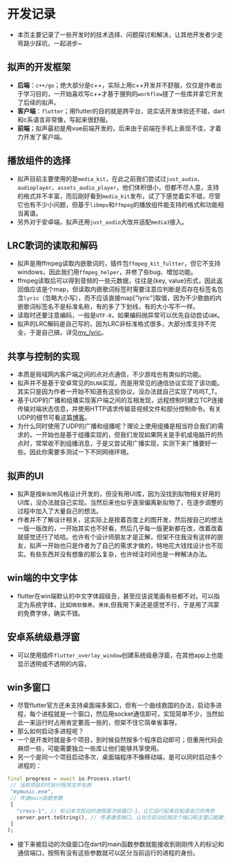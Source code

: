 # 开发记录
- 本页主要记录了一些开发时的技术选择、问题探讨和解决，让其他开发者少走弯路少踩坑，一起进步~

## 拟声的开发框架
- **后端**：`c++/go`；绝大部分是c++，实际上用c++开发并不舒服，仅仅是作者出于学习目的，一开始喜欢写c++才基于搜狗的`workflow`搓了一些库并拿它开发了后续的拟声。
- **客户端**：`flutter`；用flutter的目的就是跨平台，说实话开发体验还不错，dart和c系语言非常像，写起来很舒服。
- **前端**；拟声最初是用vue前端开发的，后来由于前端在手机上表现不佳，才着力开发了客户端。

## 播放组件的选择
- 拟声目前主要使用的是`media_kit`，在此之前我们尝试过`just_audio`、`audioplayer`、`assets_audio_player`，他们体积很小，但都不尽人意，支持的格式并不丰富，而后刚好看到`media_kit`发布，试了下感觉着实不错，尽管它也有不少小问题，但基于`libmpv`和`ffmpeg`的播放组件能支持的格式和功能相当离谱。
- 另外对于安卓端，拟声还用`just_audio`大改并适配`media3`接入。

## LRC歌词的读取和解码
- 拟声是用ffmpeg读取内嵌歌词的，插件包`ffmpeg_kit_fultter`，但它不支持windows，因此我们用`ffmpeg_helper`，并修了些bug、增加功能。
- ffmpeg读取后可以得到音频的一些元数据，往往是{key, value}形式，因此返回值应该是个map，但读取内嵌歌词标签时需要注意应判断是否存在标签名包含`lyric`（忽略大小写），而不应该直接map["lyric"]取值，因为不少歌曲的内嵌歌词标签名不是标准名称，有的多了下划线，有的大小写不一样。
- 读取时还要注意编码，一般是`UTF-8`，如果编码抛异常可以优先自动尝试`GBK`。
- 拟声的LRC解码是自己写的，因为LRC非标准格式很多，大部分库支持不完全，于是自己搞，详见[my_lyric](https://github.com/coolight7/my_lyric)。

## 共享与控制的实现
- 本质是局域网内客户端之间的点对点通信，不少游戏也有类似的功能。
- 拟声并不是基于安卓常见的`DLNA`实现，而是用常见的通信协议实现了该功能。其实只是因为作者一开始不知道有这些协议，没办法就自己实现了呜呜T_T。
- 基于UDP的广播和组播实现客户端之间的互相发现，远程控制时建立TCP连接传输对端状态信息，并使用HTTP请求传输音视频文件和部分控制命令。有关UDP的细节可看这篇[博客](https://blog.coolight.cool/udp-%e7%bb%84%e6%92%ad%e5%92%8c%e5%b9%bf%e6%92%ad/)。
- 为什么同时使用了UDP的广播和组播呢？理论上使用组播是相当符合我们的需求的，一开始也是基于组播实现的，但我们发现如果网关是手机或电脑开的热点时，常常收不到组播消息，于是又尝试用广播实现，实测下来广播要好一些。因此你需要多测试一下不同网络环境。

## 拟声的UI
- 拟声是按`新拟物`风格设计开发的，但没有用UI库，因为没找到拟物相关好用的UI库，没办法就自己实现。当然后来也似乎逐渐偏离新拟物了，在逐步调整的过程中加入了大量自己的想法。
- 作者并不了解设计相关，这实际上是按着百度上的图开发，然后按自己的想法一版一版改的，一开始其实也不好看，然后几乎每一版更新都在改，改着改着就感觉还行了哈哈。也许有个设计师朋友才是正解，但架不住我没有这样的朋友，拟声一开始也只是作者为了自己的需求才做的，特地花大钱找设计也不现实。有些东西并没有想象的那么复杂，也许倾注时间也是一种解决办法。

## win端的中文字体
- flutter在win端默认的中文字体超级丑，甚至应该说笔画有些都不对。可以指定为系统字体，比如`微软雅黑`、`黑体`,但我用下来还是感觉不行，于是用了鸿蒙的免费字体，确实不错。

## 安卓系统级悬浮窗
- 可以使用插件`flutter_overlay_window`创建系统级悬浮窗，在其他app上也能显示透明或不透明的内容。

## win多窗口
- 尽管flutter官方还未支持桌面端多窗口，但有一个曲线救国的办法，启动多进程，每个进程就是一个窗口，然后用socket通信即可，实现简单不少，当然如此一来运行时占用肯定要高一些的，但架不住它简单省事呀。
- 那么如何启动多进程呢？
 - 一个是开发时就是多个项目，到时候自然按多个程序启动即可；但重用代码会麻烦一些，可能需要独立一些库让他们能够共享使用。
 - 另一个是同一个项目启动多次，桌面端程序不像移动端，是可以同时启动多个进程的：
 ```dart
final progress = await io.Process.start(
  // 当前项目的可执行程序文件名称
  "mymusic.exe", 
  // 传递main函数参数
  [
    "cross-1", // 标记本次启动的进程是次级窗口-1，让它运行起来后知道自己的角色
    server.port.toString(), // 传递通信端口，让对方启动后按这个端口和主窗口能建立socket连接
  ]
);
 ```
 - 接下来被启动的次级窗口在dart的main函数参数就能接收到刚刚传入的标记和通信端口，按照有没有这些参数就可以区分当前运行的进程的身份。